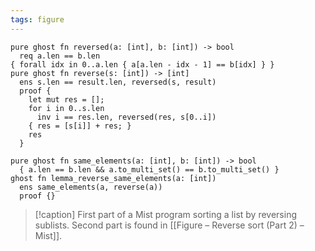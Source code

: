 ```yaml
---
tags: figure
---
```


```{.mist .numberLines .ignoreErrors}
pure ghost fn reversed(a: [int], b: [int]) -> bool
  req a.len == b.len
{ forall idx in 0..a.len { a[a.len - idx - 1] == b[idx] } }
pure ghost fn reverse(s: [int]) -> [int]
  ens s.len == result.len, reversed(s, result)
  proof {
    let mut res = [];
    for i in 0..s.len
      inv i == res.len, reversed(res, s[0..i])
    { res = [s[i]] + res; }
    res
  }

pure ghost fn same_elements(a: [int], b: [int]) -> bool
  { a.len == b.len && a.to_multi_set() == b.to_multi_set() }
ghost fn lemma_reverse_same_elements(a: [int])
  ens same_elements(a, reverse(a))
  proof {}
```

> [!caption]
> First part of a Mist program sorting a list by reversing sublists. Second part is found in [[Figure – Reverse sort (Part 2) – Mist]].
